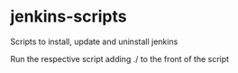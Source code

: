 # jenkins-scripts
Scripts to install, update and uninstall jenkins

Run the respective script adding ./ to the front of the script
